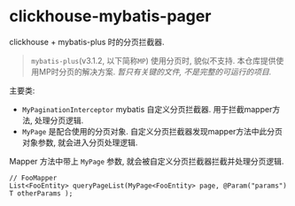 # clickhouse-mybatis-pager

clickhouse + mybatis-plus 时的分页拦截器.

> `mybatis-plus`(v3.1.2, 以下简称`MP`) 
> 使用分页时, 貌似不支持.
> 本仓库提供使用MP时分页的解决方案. _暂只有关键的文件, 不是完整的可运行的项目._

主要类:

- `MyPaginationInterceptor` mybatis 自定义分页拦截器. 用于拦截mapper方法, 处理分页逻辑.
- `MyPage` 是配合使用的分页对象. 自定义分页拦截器发现mapper方法中此分页对象参数, 就会进入分页处理逻辑.

Mapper 方法中带上 `MyPage` 参数, 就会被自定义分页拦截器拦截并处理分页逻辑. 
```
// FooMapper
List<FooEntity> queryPageList(MyPage<FooEntity> page, @Param("params") T otherParams );
```
